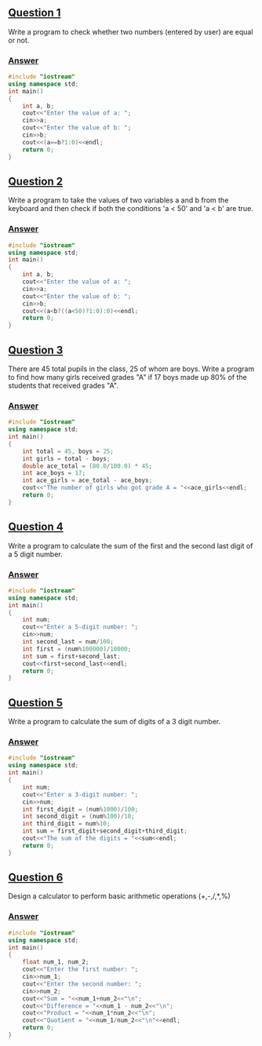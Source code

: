 ## <u>Question 1</u>
Write a program to check whether two numbers (entered by user) are equal or not.

### <u>**Answer**</u>
```c++
#include "iostream"
using namespace std;
int main()
{
    int a, b;
    cout<<"Enter the value of a: ";
    cin>>a;
    cout<<"Enter the value of b: ";
    cin>>b;
    cout<<(a==b?1:0)<<endl;
    return 0;
}
```

## <u>Question 2</u>
Write a program to take the values of two variables a and b from the keyboard and then check if both the conditions 'a < 50' and 'a < b' are true.

### <u>**Answer**</u>
```c++
#include "iostream"
using namespace std;
int main()
{
    int a, b;
    cout<<"Enter the value of a: ";
    cin>>a;
    cout<<"Enter the value of b: ";
    cin>>b;
    cout<<(a<b?((a<50)?1:0):0)<<endl;
    return 0;
}
```

## <u>Question 3</u>
There are 45 total pupils in the class, 25 of whom are boys. Write a program to find how many girls received grades "A" if 17 boys made up 80% of the students that received grades "A".

### <u>**Answer**</u>
```c++
#include "iostream"
using namespace std;
int main()
{
    int total = 45, boys = 25;
    int girls = total - boys;
    double ace_total = (80.0/100.0) * 45;
    int ace_boys = 17;
    int ace_girls = ace_total - ace_boys;
    cout<<"The number of girls who got grade A = "<<ace_girls<<endl;
    return 0;
}
```

## <u>Question 4</u>
Write a program to calculate the sum of the first and the second last digit of a 5 digit number.

### <u>**Answer**</u>
```c++
#include "iostream"
using namespace std;
int main()
{
    int num;
    cout<<"Enter a 5-digit number: ";
    cin>>num;
    int second_last = num/100;
    int first = (num%100000)/10000;
    int sum = first+second_last;
    cout<<first+second_last<<endl;
    return 0;
}
```

## <u>Question 5</u>
Write a program to calculate the sum of digits of a 3 digit number.

### <u>**Answer**</u>
```c++
#include "iostream"
using namespace std;
int main()
{
    int num;
    cout<<"Enter a 3-digit number: ";
    cin>>num;
    int first_digit = (num%1000)/100;
    int second_digit = (num%100)/10;
    int third_digit = num%10;
    int sum = first_digit+second_digit+third_digit;
    cout<<"The sum of the digits = "<<sum<<endl;
    return 0;
}
```

## <u>Question 6</u>
Design a calculator to perform basic arithmetic operations (+,-,/,*,%)

### <u>**Answer**</u>
```c++
#include "iostream"
using namespace std;
int main()
{
    float num_1, num_2;
    cout<<"Enter the first number: ";
    cin>>num_1;
    cout<<"Enter the second number: ";
    cin>>num_2;
    cout<<"Sum = "<<num_1+num_2<<"\n";
    cout<<"Difference = "<<num_1 - num_2<<"\n";
    cout<<"Product = "<<num_1*num_2<<"\n";
    cout<<"Quotient = "<<num_1/num_2<<"\n"<<endl;
    return 0;
}
```